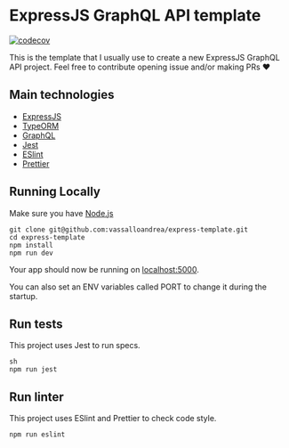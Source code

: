 # ExpressJS GraphQL API template

[![codecov](https://codecov.io/gh/vassalloandrea/express-template/branch/master/graph/badge.svg?token=F38EP8I67R)](undefined)

This is the template that I usually use to create a new ExpressJS GraphQL API project.
Feel free to contribute opening issue and/or making PRs ❤️

## Main technologies

- [ExpressJS](https://github.com/expressjs/express)
- [TypeORM](https://github.com/typeorm/typeorm)
- [GraphQL](https://github.com/graphql/graphql-js)
- [Jest](https://github.com/facebook/jest)
- [ESlint](https://github.com/eslint/eslint)
- [Prettier](https://github.com/prettier/prettier)

## Running Locally

Make sure you have [Node.js](http://nodejs.org/)

```
git clone git@github.com:vassalloandrea/express-template.git
cd express-template
npm install
npm run dev
```

Your app should now be running on [localhost:5000](http://localhost:5000/).

You can also set an ENV variables called PORT to change it during the startup.

## Run tests

This project uses Jest to run specs.

```
sh
npm run jest
```

## Run linter

This project uses ESlint and Prettier to check code style.

```
npm run eslint
```
